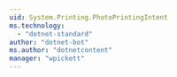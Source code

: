 ```yaml
---
uid: System.Printing.PhotoPrintingIntent
ms.technology: 
  - "dotnet-standard"
author: "dotnet-bot"
ms.author: "dotnetcontent"
manager: "wpickett"
---
```

